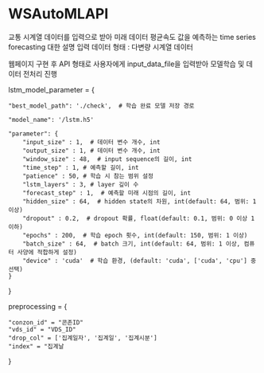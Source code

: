 # WSAutoMLAPI

교통 시계열 데이터를 입력으로 받아 미래 데이터 평균속도 값을 예측하는 time series forecasting 대한 설명
입력 데이터 형태 : 다변량 시계열 데이터

웹페이지 구현 후 API 형태로 사용자에게 input_data_file을 입력받아 모델학습 및 데이터 전처리 진행

lstm_model_parameter = {

    "best_model_path": './check',  # 학습 완료 모델 저장 경로
    
    "model_name": '/lstm.h5'
    
    "parameter": {
        "input_size" : 1,  # 데이터 변수 개수, int
        "output_size" : 1, # 데이터 변수 개수, int
        "window_size" : 48,  # input sequence의 길이, int
        "time_step" : 1, # 예측할 길이, int
        "patience" : 50, # 학습 시 참는 범위 설정
        "lstm_layers" : 3, # layer 깊이 수
        "forecast_step" : 1,  # 예측할 미래 시점의 길이, int
        "hidden_size" : 64,  # hidden state의 차원, int(default: 64, 범위: 1 이상)
        "dropout" : 0.2,  # dropout 확률, float(default: 0.1, 범위: 0 이상 1 이하)
        "epochs" : 200,  # 학습 epoch 횟수, int(default: 150, 범위: 1 이상)
        "batch_size" : 64,  # batch 크기, int(default: 64, 범위: 1 이상, 컴퓨터 사양에 적합하게 설정)
        "device" : 'cuda'  # 학습 환경, (default: 'cuda', ['cuda', 'cpu'] 중 선택)
    }
}

preprocessing = {

    "conzon_id" = "콘존ID"
    "vds_id" = "VDS_ID"
    "drop_col" = ['집계일자', '집계일', '집계시분']
    "index" = "집계날
}

